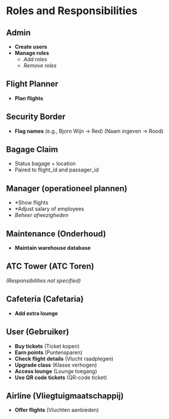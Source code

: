 # Roles and Responsibilities
## Admin

- **Create users**
- **Manage roles**
  - *Add roles*
  - *Remove roles*

## Flight Planner

- **Plan flights**

## Security Border

- **Flag names** (e.g., Bjorn Wijn → Red) (Naam ingeven → Rood)

## Bagage Claim
- Status bagage + location 
- Paired to flight_id and passager_id

## Manager (operationeel plannen)

- *Show flights
- *Adjust salary of employees
- *Beheer afwezigheden*


## Maintenance (Onderhoud)

- **Maintain warehouse database**

## ATC Tower (ATC Toren)

*(Responsibilities not specified)*

## Cafeteria (Cafetaria)

- **Add extra lounge**

## User (Gebruiker)

- **Buy tickets** (Ticket kopen)
- **Earn points** (Puntensparen)
- **Check flight details** (Vlucht raadplegen)
- **Upgrade class** (Klasse verhogen)
- **Access lounge** (Lounge toegang)
- **Use QR code tickets** (QR-code ticket)

## Airline (Vliegtuigmaatschappij)

- **Offer flights** (Vluchten aanbieden)
